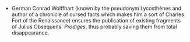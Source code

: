﻿- German Conrad Wolffhart (known by the pseudonym Lycosthènes and author of a chronicle of cursed facts which makes him a sort of Charles Fort of the Renaissance) ensures the publication of existing fragments of Julius Obsequens' *Prodiges*, thus probably saving them from total disappearance.
